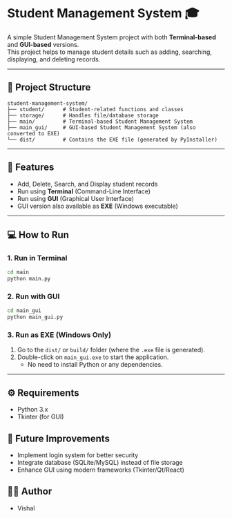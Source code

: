 # Student Management System 🎓

A simple Student Management System project with both **Terminal-based** and **GUI-based** versions.  
This project helps to manage student details such as adding, searching, displaying, and deleting records.

---

## 📂 Project Structure
```
student-management-system/
├── student/      # Student-related functions and classes
├── storage/      # Handles file/database storage
├── main/         # Terminal-based Student Management System
├── main_gui/     # GUI-based Student Management System (also converted to EXE)
└── dist/         # Contains the EXE file (generated by PyInstaller)

```

---

## 🚀 Features
- Add, Delete, Search, and Display student records  
- Run using **Terminal** (Command-Line Interface)  
- Run using **GUI** (Graphical User Interface)  
- GUI version also available as **EXE** (Windows executable)

---

## 💻 How to Run

### 1. Run in Terminal
```bash
cd main
python main.py

```
### 2. Run with GUI
```bash
cd main_gui
python main_gui.py
```

### 3. Run as EXE (Windows Only)

1. Go to the `dist/` or `build/` folder (where the `.exe` file is generated).  
2. Double-click on `main_gui.exe` to start the application.  
   - No need to install Python or any dependencies.

---

## ⚙️ Requirements

- Python 3.x
- Tkinter (for GUI)

## 🚀 Future Improvements
- Implement login system for better security  
- Integrate database (SQLite/MySQL) instead of file storage  
- Enhance GUI using modern frameworks (Tkinter/Qt/React) 

## 👨‍💻 Author
- Vishal 



